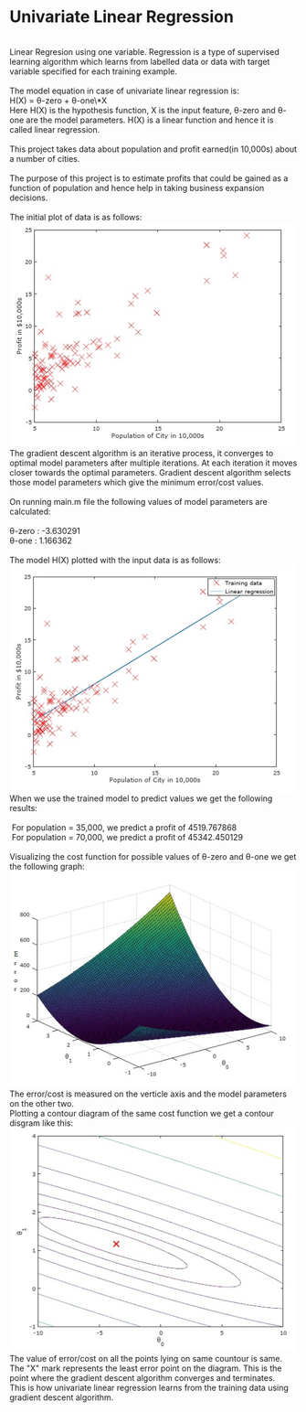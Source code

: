 # Univariate Linear Regression
<br>
Linear Regresion using one variable. Regression is a type of supervised learning algorithm which learns from labelled data or data with target variable specified for each training example.<br><br>
The model equation in case of univariate linear regression is:<br>
H(X) = θ-zero + θ-one\*X
<br>
Here H(X) is the hypothesis function, X is the input feature, θ-zero and θ-one are the model parameters. H(X) is a linear function and hence it is called linear regression.
<br><br>
This project takes data about population and profit earned(in 10,000s) about a number of cities.<br><br>
The purpose of this project is to estimate profits that could be gained as a function of population and hence help in taking business expansion decisions.<br><br>
The initial plot of data is as follows:<br>
<img src="https://github.com/kailashmaurya/Machine-Learning/blob/master/Univariate%20Linear%20Regression/graphs/Data_Plot.JPG" style="margin-right: auto; margin-left: auto;"><br>
The gradient descent algorithm is an iterative process, it converges to optimal model parameters after multiple iterations. At each iteration it moves closer towards the optimal parameters. Gradient descent algorithm selects those model parameters which give the minimum error/cost values.<br><br>
On running main.m file the following values of model parameters are calculated:<br><br>
θ-zero : -3.630291<br>
θ-one  :  1.166362<br><br>
The model H(X) plotted with the input data is as follows:<br>
<img src="https://github.com/kailashmaurya/Machine-Learning/blob/master/Univariate%20Linear%20Regression/graphs/Model.jpg" style="margin-right: auto; margin-left: auto;"><br>
When we use the trained model to predict values we get the following results:<br><br>
&nbsp;For population = 35,000, we predict a profit of 4519.767868<br>
&nbsp;For population = 70,000, we predict a profit of 45342.450129<br><br>
Visualizing the cost function for possible values of θ-zero and θ-one we get the following graph:<br>
<img src="https://github.com/kailashmaurya/Machine-Learning/blob/master/Univariate%20Linear%20Regression/graphs/Cost_Function.jpg" style="margin-right: auto; margin-left: auto;"><br>
The error/cost is measured on the verticle axis and the model parameters on the other two.<br>
Plotting a contour diagram of the same cost function we get a contour disgram like this:
<img src="https://github.com/kailashmaurya/Machine-Learning/blob/master/Univariate%20Linear%20Regression/graphs/Cost_Contour.jpg" style="margin-right: auto; margin-left: auto;"><br>
The value of error/cost on all the points lying on same countour is same. The "X" mark represents the least error point on the diagram.
This is the point where the gradient descent algorithm converges and terminates.<br>
This is how univariate linear regression learns from the training data using gradient descent algorithm.
